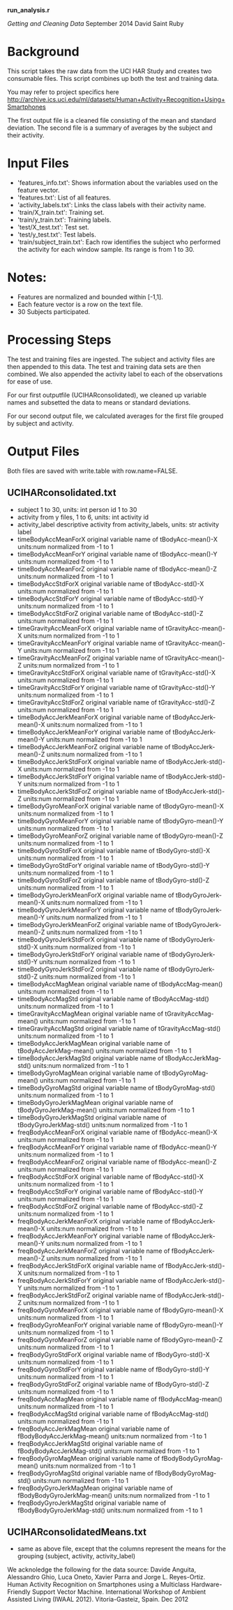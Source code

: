 **run_analysis.r**

*Getting and Cleaning Data*
September 2014
David Saint Ruby

Background
==============

This script takes the raw data from the UCI HAR Study and creates two consumable files.
This script combines up both the test and training data.

You may refer to project specifics here
http://archive.ics.uci.edu/ml/datasets/Human+Activity+Recognition+Using+Smartphones 

The first output file is a cleaned file consisting of the mean and standard deviation.
The second file is a summary of averages by the subject and their activity.

Input Files
==============

- 'features_info.txt': Shows information about the variables used on the feature vector.
- 'features.txt': List of all features.
- 'activity_labels.txt': Links the class labels with their activity name.
- 'train/X_train.txt': Training set.
- 'train/y_train.txt': Training labels.
- 'test/X_test.txt': Test set.
- 'test/y_test.txt': Test labels.
- 'train/subject_train.txt': Each row identifies the subject who performed the activity for each window sample. Its range is from 1 to 30. 

Notes: 
======
- Features are normalized and bounded within [-1,1].
- Each feature vector is a row on the text file.
- 30 Subjects participated.



Processing Steps
================
The test and training files are ingested.  The subject and activity files are then appended
to this data.  The test and training data sets are then combined. We also appended
the activity label to each of the observations for ease of use.

For our first outputfile (UCIHARconsolidated), we cleaned up variable names and subsetted the 
data to means or standard deviations.

For our second output file, we calculated averages for the first file grouped by subject and activity.




Output Files
==============

Both files are saved with write.table with row.name=FALSE.


UCIHARconsolidated.txt
-----------------------

- subject     1 to 30, units: int person id 1 to 30
- activity     from y files, 1 to 6, units: int activity id
- activity_label     descriptive activity from activity_labels, units: str activity label
- timeBodyAccMeanForX     original variable name of    tBodyAcc-mean()-X units:num normalized from -1 to 1
- timeBodyAccMeanForY     original variable name of    tBodyAcc-mean()-Y units:num normalized from -1 to 1
- timeBodyAccMeanForZ     original variable name of    tBodyAcc-mean()-Z units:num normalized from -1 to 1
- timeBodyAccStdForX     original variable name of    tBodyAcc-std()-X units:num normalized from -1 to 1
- timeBodyAccStdForY     original variable name of    tBodyAcc-std()-Y units:num normalized from -1 to 1
- timeBodyAccStdForZ     original variable name of    tBodyAcc-std()-Z units:num normalized from -1 to 1
- timeGravityAccMeanForX     original variable name of    tGravityAcc-mean()-X units:num normalized from -1 to 1
- timeGravityAccMeanForY     original variable name of    tGravityAcc-mean()-Y units:num normalized from -1 to 1
- timeGravityAccMeanForZ     original variable name of    tGravityAcc-mean()-Z units:num normalized from -1 to 1
- timeGravityAccStdForX     original variable name of    tGravityAcc-std()-X units:num normalized from -1 to 1
- timeGravityAccStdForY     original variable name of    tGravityAcc-std()-Y units:num normalized from -1 to 1
- timeGravityAccStdForZ     original variable name of    tGravityAcc-std()-Z units:num normalized from -1 to 1
- timeBodyAccJerkMeanForX     original variable name of    tBodyAccJerk-mean()-X units:num normalized from -1 to 1
- timeBodyAccJerkMeanForY     original variable name of    tBodyAccJerk-mean()-Y units:num normalized from -1 to 1
- timeBodyAccJerkMeanForZ     original variable name of    tBodyAccJerk-mean()-Z units:num normalized from -1 to 1
- timeBodyAccJerkStdForX     original variable name of    tBodyAccJerk-std()-X units:num normalized from -1 to 1
- timeBodyAccJerkStdForY     original variable name of    tBodyAccJerk-std()-Y units:num normalized from -1 to 1
- timeBodyAccJerkStdForZ     original variable name of    tBodyAccJerk-std()-Z units:num normalized from -1 to 1
- timeBodyGyroMeanForX     original variable name of    tBodyGyro-mean()-X units:num normalized from -1 to 1
- timeBodyGyroMeanForY     original variable name of    tBodyGyro-mean()-Y units:num normalized from -1 to 1
- timeBodyGyroMeanForZ     original variable name of    tBodyGyro-mean()-Z units:num normalized from -1 to 1
- timeBodyGyroStdForX     original variable name of    tBodyGyro-std()-X units:num normalized from -1 to 1
- timeBodyGyroStdForY     original variable name of    tBodyGyro-std()-Y units:num normalized from -1 to 1
- timeBodyGyroStdForZ     original variable name of    tBodyGyro-std()-Z units:num normalized from -1 to 1
- timeBodyGyroJerkMeanForX     original variable name of    tBodyGyroJerk-mean()-X units:num normalized from -1 to 1
- timeBodyGyroJerkMeanForY     original variable name of    tBodyGyroJerk-mean()-Y units:num normalized from -1 to 1
- timeBodyGyroJerkMeanForZ     original variable name of    tBodyGyroJerk-mean()-Z units:num normalized from -1 to 1
- timeBodyGyroJerkStdForX     original variable name of    tBodyGyroJerk-std()-X units:num normalized from -1 to 1
- timeBodyGyroJerkStdForY     original variable name of    tBodyGyroJerk-std()-Y units:num normalized from -1 to 1
- timeBodyGyroJerkStdForZ     original variable name of    tBodyGyroJerk-std()-Z units:num normalized from -1 to 1
- timeBodyAccMagMean     original variable name of    tBodyAccMag-mean() units:num normalized from -1 to 1
- timeBodyAccMagStd     original variable name of    tBodyAccMag-std() units:num normalized from -1 to 1
- timeGravityAccMagMean     original variable name of    tGravityAccMag-mean() units:num normalized from -1 to 1
- timeGravityAccMagStd     original variable name of    tGravityAccMag-std() units:num normalized from -1 to 1
- timeBodyAccJerkMagMean     original variable name of    tBodyAccJerkMag-mean() units:num normalized from -1 to 1
- timeBodyAccJerkMagStd     original variable name of    tBodyAccJerkMag-std() units:num normalized from -1 to 1
- timeBodyGyroMagMean     original variable name of    tBodyGyroMag-mean() units:num normalized from -1 to 1
- timeBodyGyroMagStd     original variable name of    tBodyGyroMag-std() units:num normalized from -1 to 1
- timeBodyGyroJerkMagMean     original variable name of    tBodyGyroJerkMag-mean() units:num normalized from -1 to 1
- timeBodyGyroJerkMagStd     original variable name of    tBodyGyroJerkMag-std() units:num normalized from -1 to 1
- freqBodyAccMeanForX     original variable name of    fBodyAcc-mean()-X units:num normalized from -1 to 1
- freqBodyAccMeanForY     original variable name of    fBodyAcc-mean()-Y units:num normalized from -1 to 1
- freqBodyAccMeanForZ     original variable name of    fBodyAcc-mean()-Z units:num normalized from -1 to 1
- freqBodyAccStdForX     original variable name of    fBodyAcc-std()-X units:num normalized from -1 to 1
- freqBodyAccStdForY     original variable name of    fBodyAcc-std()-Y units:num normalized from -1 to 1
- freqBodyAccStdForZ     original variable name of    fBodyAcc-std()-Z units:num normalized from -1 to 1
- freqBodyAccJerkMeanForX     original variable name of    fBodyAccJerk-mean()-X units:num normalized from -1 to 1
- freqBodyAccJerkMeanForY     original variable name of    fBodyAccJerk-mean()-Y units:num normalized from -1 to 1
- freqBodyAccJerkMeanForZ     original variable name of    fBodyAccJerk-mean()-Z units:num normalized from -1 to 1
- freqBodyAccJerkStdForX     original variable name of    fBodyAccJerk-std()-X units:num normalized from -1 to 1
- freqBodyAccJerkStdForY     original variable name of    fBodyAccJerk-std()-Y units:num normalized from -1 to 1
- freqBodyAccJerkStdForZ     original variable name of    fBodyAccJerk-std()-Z units:num normalized from -1 to 1
- freqBodyGyroMeanForX     original variable name of    fBodyGyro-mean()-X units:num normalized from -1 to 1
- freqBodyGyroMeanForY     original variable name of    fBodyGyro-mean()-Y units:num normalized from -1 to 1
- freqBodyGyroMeanForZ     original variable name of    fBodyGyro-mean()-Z units:num normalized from -1 to 1
- freqBodyGyroStdForX     original variable name of    fBodyGyro-std()-X units:num normalized from -1 to 1
- freqBodyGyroStdForY     original variable name of    fBodyGyro-std()-Y units:num normalized from -1 to 1
- freqBodyGyroStdForZ     original variable name of    fBodyGyro-std()-Z units:num normalized from -1 to 1
- freqBodyAccMagMean     original variable name of    fBodyAccMag-mean() units:num normalized from -1 to 1
- freqBodyAccMagStd     original variable name of    fBodyAccMag-std() units:num normalized from -1 to 1
- freqBodyAccJerkMagMean     original variable name of    fBodyBodyAccJerkMag-mean() units:num normalized from -1 to 1
- freqBodyAccJerkMagStd     original variable name of    fBodyBodyAccJerkMag-std() units:num normalized from -1 to 1
- freqBodyGyroMagMean     original variable name of    fBodyBodyGyroMag-mean() units:num normalized from -1 to 1
- freqBodyGyroMagStd     original variable name of    fBodyBodyGyroMag-std() units:num normalized from -1 to 1
- freqBodyGyroJerkMagMean     original variable name of    fBodyBodyGyroJerkMag-mean() units:num normalized from -1 to 1
- freqBodyGyroJerkMagStd     original variable name of    fBodyBodyGyroJerkMag-std() units:num normalized from -1 to 1




UCIHARconsolidatedMeans.txt
---------------------------

- same as above file, except that the columns represent the means for the grouping (subject, activity, activity_label)


We acknoledge the following for the data source:
Davide Anguita, Alessandro Ghio, Luca Oneto, Xavier Parra and Jorge L. Reyes-Ortiz. Human Activity Recognition on Smartphones using a Multiclass Hardware-Friendly Support Vector Machine. International Workshop of Ambient Assisted Living (IWAAL 2012). Vitoria-Gasteiz, Spain. Dec 2012
